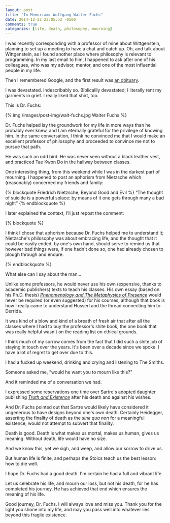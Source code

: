 ```yaml
---
layout: post
title: "In Memoriam: Wolfgang Walter Fuchs"
date: 2014-12-22 22:05:52 -0500
comments: true
categories: [life, death, philosophy, mourning]
---
```


I was recently corresponding with a professor of mine about Wittgenstein, planning to set up a meeting to have a chat and catch up. Oh, and talk about Wittgenstein, as I found another place where philosophy is relevant to programming. In my last email to him, I happened to ask after one of his colleagues, who was my advisor, mentor, and one of the most influential people in my life.

Then I remembered Google, and the first result was [an obituary](http://articles.baltimoresun.com/2014-03-01/news/bs-md-ob-walt-fuchs-20140228_1_towson-university-philosophy-liberal-arts-building).

I was devastated. Indescribably so. Biblicallly devastated; I literally rent my garments in grief. I really liked that shirt, too.

<!-- more -->

This is Dr. Fuchs:

{% img /images/post-img/walt-fuchs.jpg Walter Fuchs %}

Dr. Fuchs helped lay the groundwork for my life in more ways than he probably ever knew, and I am eternally grateful for the privilege of knowing him. In the same conversation, I think he convinced me that I would make an excellent professor of philosophy and proceeded to convince me not to pursue that path.

He was such an odd bird. He was never seen without a black leather vest, and practiced Tae Kwon Do in the hallway between classes.

One interesting thing, from this weekend while I was in the darkest part of mourning. I happened to post an aphorism from Nietzsche which (reasonably) concerned my friends and family:

{% blockquote Friedrich Nietzsche, Beyond Good and Evil %}
“The thought of suicide is a powerful solace: by means of it one gets through many a bad night”
{% endblockquote %}

I later explained the context, I'll just repost the comment:

{% blockquote %}

I think I chose that aphorism because Dr. Fuchs helped me to understand it; Nietzsche's philosophy was about embracing life, and the thought that it could be easily ended, by one's own hand, should serve to remind us that however bad things were, if one hadn't done so, one had already chosen to plough through and endure.

{% endblockquote %}

What else can I say about the man...

Unlike some professors, he would never use his own (expensive, thanks to academic publishers) texts to teach his classes. His own essay (based on his Ph.D. thesis) [_Phenomenology and The Metaphysics of Presence_](http://www.amazon.com/Phenomenology-Metaphysics-Presence-Philosophy-Phaenomenologica/dp/9024718228) would never be required (or even suggested) for his courses, although that book is how I really came to understand Husserl and the thread connecting him to Derrida.

It was kind of a blow and kind of a breath of fresh air that after all the classes where I had to buy the professor's shite book, the one book that was really helpful wasn't on the reading list on ethical grounds.

I think much of my sorrow comes from the fact that I did such a shite job of staying in touch over the years. It's been over a decade since we spoke. I have a lot of regret to get over due to this.

I had a fucked up weekend, drinking and crying and listening to The Smiths.

Someone asked me, "would he want you to mourn like this?"

And it reminded me of a conversation we had.

I expressed some reservations one time over Sartre's adopted daughter publishing [_Truth and Existence_](http://www.amazon.com/Truth-Existence-Jean-Paul-Sartre/dp/0226735230/ref=sr_1_1?s=books&ie=UTF8&qid=1419305694&sr=1-1&keywords=truth+and+existence) after his death and against his wishes.

And Dr. Fuchs pointed out that Sartre would likely have considered it ungenerous to have designs beyond one's own death. Certainly Heidegger, asserting the finality of death as the _sine qua non_ for a meaningful existence, would not attempt to subvert that finality.

Death is good. Death is what makes us mortal, makes us human, gives us meaning. Without death, life would have no size.

And we know this, yet we sigh, and weep, and allow our sorrow to drive us.

But human life is finite, and perhaps the Stoics teach us the best lesson: how to die well.

I hope Dr. Fuchs had a good death. I'm certain he had a full and vibrant life.

Let us celebrate his life, and mourn our loss, but not his death, for he has completed his journey. He has achieved that end which ensures the meaning of his life.

Good journey, Dr. Fuchs. I will always love and miss you. Thank you for the light you shone into my life, and may you pass well into whatever lies beyond this fragile existence.
